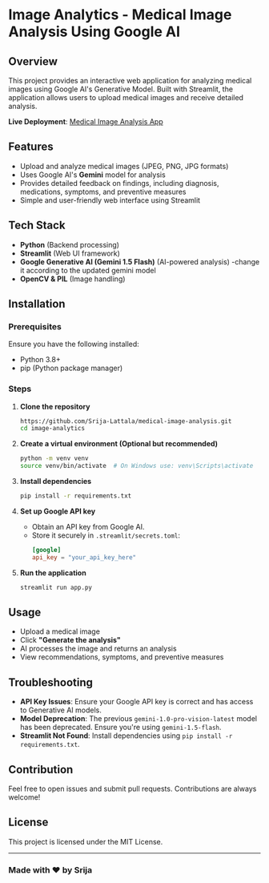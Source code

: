 # Image Analytics - Medical Image Analysis Using Google AI

## Overview
This project provides an interactive web application for analyzing medical images using Google AI's Generative Model. Built with Streamlit, the application allows users to upload medical images and receive detailed analysis.

**Live Deployment**: [Medical Image Analysis App](https://medical-image-analysis-a.streamlit.app/)

## Features
- Upload and analyze medical images (JPEG, PNG, JPG formats)
- Uses Google AI's **Gemini** model for analysis
- Provides detailed feedback on findings, including diagnosis, medications, symptoms, and preventive measures
- Simple and user-friendly web interface using Streamlit

## Tech Stack
- **Python** (Backend processing)
- **Streamlit** (Web UI framework)
- **Google Generative AI (Gemini 1.5 Flash)** (AI-powered analysis) -change it according to the updated gemini model
- **OpenCV & PIL** (Image handling)

## Installation
### Prerequisites
Ensure you have the following installed:
- Python 3.8+
- pip (Python package manager)

### Steps
1. **Clone the repository**
   ```bash
   https://github.com/Srija-Lattala/medical-image-analysis.git
   cd image-analytics
   ```

2. **Create a virtual environment (Optional but recommended)**
   ```bash
   python -m venv venv
   source venv/bin/activate  # On Windows use: venv\Scripts\activate
   ```

3. **Install dependencies**
   ```bash
   pip install -r requirements.txt
   ```

4. **Set up Google API key**
   - Obtain an API key from Google AI.
   - Store it securely in `.streamlit/secrets.toml`:
     ```toml
     [google]
     api_key = "your_api_key_here"
     ```

5. **Run the application**
   ```bash
   streamlit run app.py
   ```

## Usage
- Upload a medical image
- Click **"Generate the analysis"**
- AI processes the image and returns an analysis
- View recommendations, symptoms, and preventive measures

## Troubleshooting
- **API Key Issues**: Ensure your Google API key is correct and has access to Generative AI models.
- **Model Deprecation**: The previous `gemini-1.0-pro-vision-latest` model has been deprecated. Ensure you're using `gemini-1.5-flash`.
- **Streamlit Not Found**: Install dependencies using `pip install -r requirements.txt`.

## Contribution
Feel free to open issues and submit pull requests. Contributions are always welcome!

## License
This project is licensed under the MIT License.

---
### Made with ❤️ by Srija

